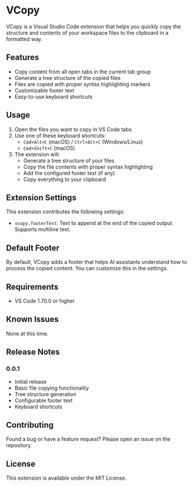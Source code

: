 # VCopy

VCopy is a Visual Studio Code extension that helps you quickly copy the structure and contents of your workspace files to the clipboard in a formatted way.

## Features

- Copy content from all open tabs in the current tab group
- Generate a tree structure of the copied files
- Files are copied with proper syntax highlighting markers
- Customizable footer text
- Easy-to-use keyboard shortcuts

## Usage

1. Open the files you want to copy in VS Code tabs
2. Use one of these keyboard shortcuts:
   - `Cmd+Alt+C` (macOS) / `Ctrl+Alt+C` (Windows/Linux)
   - `Cmd+Shift+C` (macOS)
3. The extension will:
   - Generate a tree structure of your files
   - Copy the file contents with proper syntax highlighting
   - Add the configured footer text (if any)
   - Copy everything to your clipboard

## Extension Settings

This extension contributes the following settings:

* `vcopy.footerText`: Text to append at the end of the copied output. Supports multiline text.

## Default Footer

By default, VCopy adds a footer that helps AI assistants understand how to process the copied content. You can customize this in the settings.

## Requirements

- VS Code 1.70.0 or higher

## Known Issues

None at this time.

## Release Notes

### 0.0.1

- Initial release
- Basic file copying functionality
- Tree structure generation
- Configurable footer text
- Keyboard shortcuts

## Contributing

Found a bug or have a feature request? Please open an issue on the repository.

## License

This extension is available under the MIT License.
